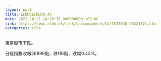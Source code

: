 ```yaml
---
layout: post
title: 日股全日跌近0.4%
date: 2022-10-21 14:26:32.000000000 +08:00
link: https://news.rthk.hk/rthk/ch/component/k2/1672050-20221021.htm
categories: rthk
---
```


東京股市下跌。

日經指數收報26890點，跌116點，跌幅0.43%。
